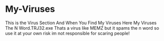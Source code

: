 # My-Viruses
This is the Virus Section
And When You Find My Viruses Here
My Viruses
The N Word.TRJ32.exe
Thats a virus like MEMZ but it spams the n word so use it at your own risk
im not responsible for scaring people!
